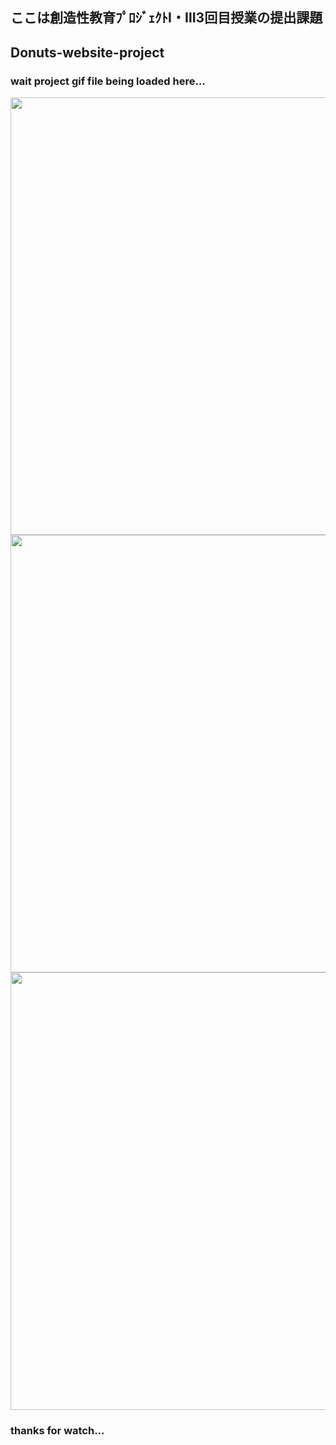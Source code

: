 ## ここは創造性教育ﾌﾟﾛｼﾞｪｸﾄⅠ・Ⅲ3回目授業の提出課題 ##
## Donuts-website-project ##
### wait project gif file being loaded here... ###
<img src="PhotoGIF @donauts1.gif"  width ="700px" >
<img src="PhotoGIF @donauts2.gif"  width ="700px" >
<img src="PhotoGIF @donauts3.gif"  width ="700px" >

### thanks for watch... ###
